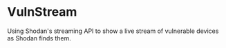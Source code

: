 # VulnStream
Using Shodan's streaming API to show a live stream of vulnerable devices as Shodan finds them.
